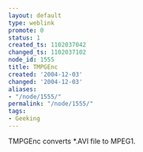 ```yaml
---
layout: default
type: weblink
promote: 0
status: 1
created_ts: 1102037042
changed_ts: 1102037102
node_id: 1555
title: TMPGEnc
created: '2004-12-03'
changed: '2004-12-03'
aliases:
- "/node/1555/"
permalink: "/node/1555/"
tags:
- Geeking
---
```

TMPGEnc converts *.AVI file to MPEG1.
